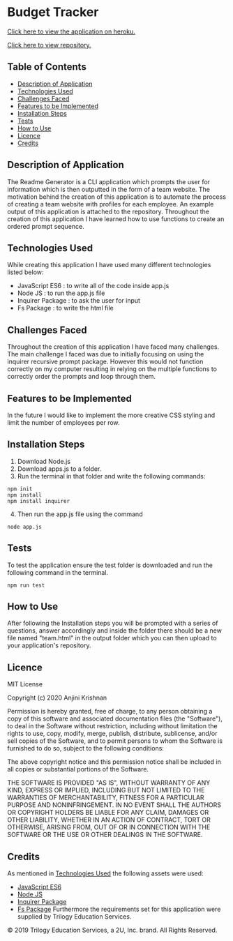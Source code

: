 # Budget Tracker

[Click here to view the application on heroku.](https://aqueous-garden-11852.herokuapp.com/)

[Click here to view repository.](https://github.com/anjkrish2608/budgetTracker)

## Table of Contents

* [Description of Application](#des)
* [Technologies Used](#tech)
* [Challenges Faced](#chall)
* [Features to be Implemented](#dev)
* [Installation Steps](#insta)
* [Tests](#tests)
* [How to Use](#use)
* [Licence](#lic)
* [Credits](#cred)

<a id="des"></a>

## Description of Application
The Readme Generator is a CLI application which prompts the user for information which is then outputted in the form of a team website. The motivation behind the creation of this application is to automate the process of creating a team website with profiles for each employee. An example output of this application is attached to the repository. Throughout the creation of this application I have learned how to use functions to create an ordered prompt sequence.

<a id="tech"></a>

## Technologies Used
While creating this application I have used many different technologies listed below:

* JavaScript ES6 : to write all of the code inside app.js
* Node JS : to run the app.js file
* Inquirer Package : to ask the user for input
* Fs Package : to write the html file

<a id="chall"></a>

## Challenges Faced
Throughout the creation of this application I have faced many challenges. The main challenge I faced was due to initially focusing on using the inquirer recursive prompt package. However this would not function correctly on my computer resulting in relying on the multiple functions to correctly order the prompts and loop through them.

<a id="dev"></a>

## Features to be Implemented
In the future I would like to implement the more creative CSS styling and limit the number of employees per row.


<a id="insta"></a>

## Installation Steps
1. Download Node.js
2. Download apps.js to a folder.
3. Run the terminal in that folder and write the following commands:
```
npm init
npm install
npm install inquirer
```
4. Then run the app.js file using the command
```
node app.js
```

<a id="tests"></a>

## Tests
To test the application ensure the test folder is downloaded and run the following command in the terminal.
```
npm run test
```

<a id="use"></a>

## How to Use
After following the Installation steps you will be prompted with a series of questions, answer accordingly and inside the folder there should be a new file named \"team.html\" in the output folder which you can then upload to your application's repository.

<a id="lic"></a>

## Licence
MIT License

Copyright (c) 2020 Anjini Krishnan

Permission is hereby granted, free of charge, to any person obtaining a copy
of this software and associated documentation files (the "Software"), to deal
in the Software without restriction, including without limitation the rights
to use, copy, modify, merge, publish, distribute, sublicense, and/or sell
copies of the Software, and to permit persons to whom the Software is
furnished to do so, subject to the following conditions:

The above copyright notice and this permission notice shall be included in all
copies or substantial portions of the Software.

THE SOFTWARE IS PROVIDED "AS IS", WITHOUT WARRANTY OF ANY KIND, EXPRESS OR
IMPLIED, INCLUDING BUT NOT LIMITED TO THE WARRANTIES OF MERCHANTABILITY,
FITNESS FOR A PARTICULAR PURPOSE AND NONINFRINGEMENT. IN NO EVENT SHALL THE
AUTHORS OR COPYRIGHT HOLDERS BE LIABLE FOR ANY CLAIM, DAMAGES OR OTHER
LIABILITY, WHETHER IN AN ACTION OF CONTRACT, TORT OR OTHERWISE, ARISING FROM,
OUT OF OR IN CONNECTION WITH THE SOFTWARE OR THE USE OR OTHER DEALINGS IN THE
SOFTWARE.

<a id="cred"></a>

## Credits
As mentioned in [Technologies Used](#tech) the following assets were used:
* [JavaScript ES6](https://www.javascript.com/)
* [Node JS](https://nodejs.org/en/)
* [Inquirer Package](https://www.npmjs.com/package/inquirer)
* [Fs Package](https://www.npmjs.com/package/fs)
Furthermore the requirements set for this application were supplied by Trilogy Education Services.

© 2019 Trilogy Education Services, a 2U, Inc. brand. All Rights Reserved.